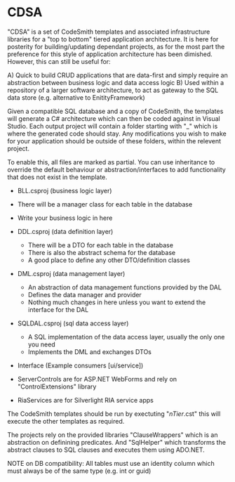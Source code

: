 # CDSA
"CDSA" is a set of CodeSmith templates and associated infrastructure libraries for a "top to bottom" tiered application architecture. It is here for posterity for building/updating dependant projects, as for the most part the preference for this style of application architecture has been dimished. However, this can still be useful for:

A) Quick to build CRUD applications that are data-first and simply require an abstraction between business logic and data access logic
B) Used within a repository of a larger software architecture, to act as gateway to the SQL data store (e.g. alternative to EnitityFramework)

Given a compatible SQL database and a copy of CodeSmith, the templates will generate a C# architecture which can then be coded against in Visual Studio. Each output project will contain a folder starting with "_" which is where the generated code should stay. Any modifications you wish to make for your application should be outside of these folders, within the relevent project.

To enable this, all files are marked as partial. You can use inheritance to override the default behaviour or abstraction/interfaces to add functionality that does not exist in the template.

 - BLL.csproj (business logic layer)
  - There will be a manager class for each table in the database   
  - Write your business logic in here

- DDL.csproj (data definition layer)
  - There will be a DTO for each table in the database
  - There is also the abstract schema for the database
  - A good place to define any other DTO/definition classes
  
- DML.csproj (data management layer)
  - An abstraction of data management functions provided by the DAL   
  - Defines the data manager and provider
  - Nothing much changes in here unless you want to extend the interface for the DAL

- SQLDAL.csproj (sql data access layer)
  - A SQL implementation of the data access layer, usually the only one you need
  - Implements the DML and exchanges DTOs

- Interface (Example consumers [ui/service])
 - ServerControls are for ASP.NET WebForms and rely on "ControlExtensions" library
 - RiaServices are for Silverlight RIA service apps

The CodeSmith templates should be run by exectuting "_nTier_.cst" this will execute the other templates as required.

The projects rely on the provided libraries "ClauseWrappers" which is an abstraction on definining predicates. And "SqlHelper" which transforms the abstract clauses to SQL clauses and executes them using ADO.NET.

NOTE on DB compatibility: All tables must use an identity column which must always be of the same type (e.g. int or guid)

